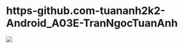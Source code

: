 # https-github.com-tuananh2k2-Android_A03E-TranNgocTuanAnh
[![](https://jitpack.io/v/tuananh2k2/Android_A03E-TranNgocTuanAnh.svg)](https://jitpack.io/#tuananh2k2/Android_A03E-TranNgocTuanAnh)
